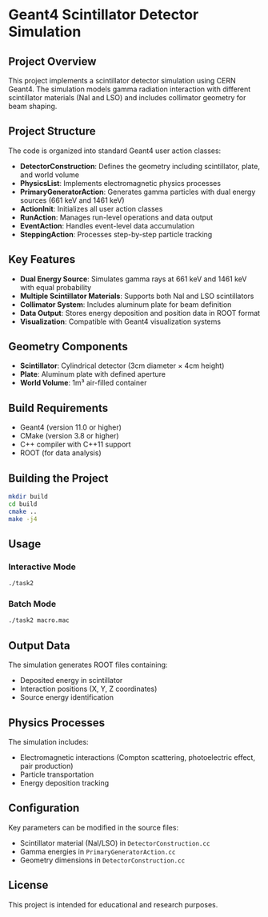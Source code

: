 # Geant4 Scintillator Detector Simulation

## Project Overview

This project implements a scintillator detector simulation using CERN Geant4. The simulation models gamma radiation interaction with different scintillator materials (NaI and LSO) and includes collimator geometry for beam shaping.

## Project Structure

The code is organized into standard Geant4 user action classes:

- **DetectorConstruction**: Defines the geometry including scintillator, plate, and world volume
- **PhysicsList**: Implements electromagnetic physics processes
- **PrimaryGeneratorAction**: Generates gamma particles with dual energy sources (661 keV and 1461 keV)
- **ActionInit**: Initializes all user action classes
- **RunAction**: Manages run-level operations and data output
- **EventAction**: Handles event-level data accumulation
- **SteppingAction**: Processes step-by-step particle tracking

## Key Features

- **Dual Energy Source**: Simulates gamma rays at 661 keV and 1461 keV with equal probability
- **Multiple Scintillator Materials**: Supports both NaI and LSO scintillators
- **Collimator System**: Includes aluminum plate for beam definition
- **Data Output**: Stores energy deposition and position data in ROOT format
- **Visualization**: Compatible with Geant4 visualization systems

## Geometry Components

- **Scintillator**: Cylindrical detector (3cm diameter × 4cm height)
- **Plate**: Aluminum plate with defined aperture
- **World Volume**: 1m³ air-filled container

## Build Requirements

- Geant4 (version 11.0 or higher)
- CMake (version 3.8 or higher)
- C++ compiler with C++11 support
- ROOT (for data analysis)

## Building the Project

```bash
mkdir build
cd build
cmake ..
make -j4
```

## Usage

### Interactive Mode
```bash
./task2
```

### Batch Mode
```bash
./task2 macro.mac
```

## Output Data

The simulation generates ROOT files containing:
- Deposited energy in scintillator
- Interaction positions (X, Y, Z coordinates)
- Source energy identification

## Physics Processes

The simulation includes:
- Electromagnetic interactions (Compton scattering, photoelectric effect, pair production)
- Particle transportation
- Energy deposition tracking

## Configuration

Key parameters can be modified in the source files:
- Scintillator material (NaI/LSO) in `DetectorConstruction.cc`
- Gamma energies in `PrimaryGeneratorAction.cc`
- Geometry dimensions in `DetectorConstruction.cc`

## License

This project is intended for educational and research purposes.